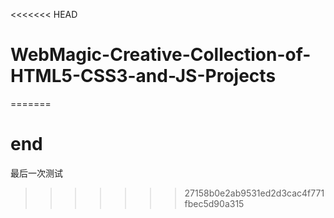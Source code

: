 <<<<<<< HEAD
# WebMagic-Creative-Collection-of-HTML5-CSS3-and-JS-Projects

=======
# end
最后一次测试
>>>>>>> 27158b0e2ab9531ed2d3cac4f771fbec5d90a315
